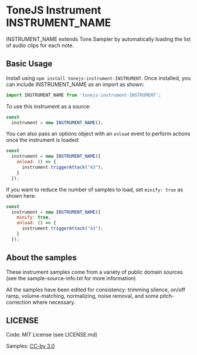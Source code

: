 # ToneJS Instrument INSTRUMENT_NAME

INSTRUMENT_NAME extends Tone.Sampler by automatically loading the list of audio clips for each note.

## Basic Usage

Install using `npm install tonejs-instrument-INSTRUMENT`. Once installed, you can include INSTRUMENT_NAME as an import as shown:

```javascript
import INSTRUMENT_NAME from 'tonejs-instrument-INSTRUMENT';
```

To use this instrument as a source:

```javascript
const
  instrument = new INSTRUMENT_NAME();
```

You can also pass an options object with an `onload` event to perform actions once the instrument is loaded:

```javascript
const
  instrument = new INSTRUMENT_NAME({
    onload: () => {
      instrument.triggerAttack("A3");
    }
  });
```

If you want to reduce the number of samples to load, set `minify: true` as shown here:

```javascript
const
  instrument = new INSTRUMENT_NAME({
    minify: true,
    onload: () => {
      instrument.triggerAttack("A3");
    }
  });
```

## About the samples

These instrument samples come from a variety of public domain sources (see the sample-source-info.txt for more information)

All the samples have been edited for consistency: trimming silence, on/off ramp, volume-matching, normalizing, noise removal, and some pitch-correction where necessary.

## LICENSE

Code: MIT License (see LICENSE.md)

Samples: [CC-by 3.0](https://creativecommons.org/licenses/by/3.0/)
